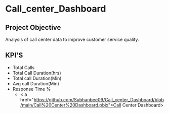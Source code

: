 # Call_center_Dashboard
## Project Objective
  Analysis of call center data to improve customer service quality.
## KPI'S
- Total Calls
- Total Call Duration(hrs)
- Total call Duration(Min)
- Avg call Duration(Min)
- Response Time %
  - < a href="https://github.com/Subhanbee09/Call_center_Dashboard/blob/main/Call%20Center%20Dashboard.pbix">Call Center Dashboard> </a>
